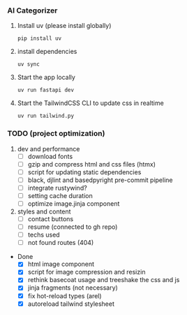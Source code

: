 ### AI Categorizer

1. Install uv (please install globally)
   ```
   pip install uv
   ```

2. install dependencies
   ```
   uv sync
   ```

3. Start the app locally
   ```
   uv run fastapi dev
   ```

4. Start the TailwindCSS CLI to update css in realtime
   ```
   uv run tailwind.py
   ```

### TODO (project optimization)

1. dev and performance
   - [ ] download fonts
   - [ ] gzip and compress html and css files (htmx)
   - [ ] script for updating static dependencies
   - [ ] black, djlint and basedpyright pre-commit pipeline
   - [ ] integrate rustywind?
   - [ ] setting cache duration
   - [ ] optimize image.jinja component
2. styles and content
   - [ ] contact buttons
   - [ ] resume (connected to gh repo)
   - [ ] techs used
   - [ ] not found routes (404)

- Done
  - [x] html image component
  - [x] script for image compression and resizin
  - [x] rethink basecoat usage and treeshake the css and js
  - [x] jinja fragments (not necessary)
  - [x] fix hot-reload types (arel)
  - [x] autoreload tailwind stylesheet
